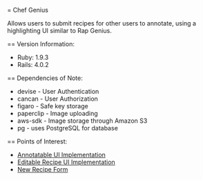 = Chef Genius

Allows users to submit recipes for other users to annotate, using a highlighting UI similar to Rap Genius.


== Version Information:
* Ruby: 1.9.3
* Rails: 4.0.2

== Dependencies of Note:
* devise - User Authentication
* cancan - User Authorization
* figaro - Safe key storage
* paperclip - Image uploading
* aws-sdk - Image storage through Amazon S3
* pg - uses PostgreSQL for database

== Points of Interest:
* [Annotatable UI Implementation](https://github.com/TyrusB/ChefGenius/app/assets/javascripts/views/superclasses/annotatable.js)
* [Editable Recipe UI Implementation](https://github.com/TyrusB/ChefGenius/app/assets/javascripts/views/superclasses/annotatable.js)
* [New Recipe Form](https://github.com/TyrusB/ChefGenius/app/assets/javascripts/views/recipes/new.js)
